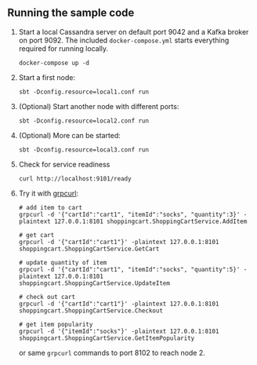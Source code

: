 ## Running the sample code

1. Start a local Cassandra server on default port 9042 and a Kafka broker on port 9092. The included `docker-compose.yml` starts everything required for running locally.

    ```
    docker-compose up -d
    ```

2. Start a first node:

    ```
    sbt -Dconfig.resource=local1.conf run
    ```

3. (Optional) Start another node with different ports:

    ```
    sbt -Dconfig.resource=local2.conf run
    ```

4. (Optional) More can be started:

    ```
    sbt -Dconfig.resource=local3.conf run
    ```

5. Check for service readiness

    ```
    curl http://localhost:9101/ready
    ```

6. Try it with [grpcurl](https://github.com/fullstorydev/grpcurl):

    ```
    # add item to cart
    grpcurl -d '{"cartId":"cart1", "itemId":"socks", "quantity":3}' -plaintext 127.0.0.1:8101 shoppingcart.ShoppingCartService.AddItem
    
    # get cart
    grpcurl -d '{"cartId":"cart1"}' -plaintext 127.0.0.1:8101 shoppingcart.ShoppingCartService.GetCart
    
    # update quantity of item
    grpcurl -d '{"cartId":"cart1", "itemId":"socks", "quantity":5}' -plaintext 127.0.0.1:8101 shoppingcart.ShoppingCartService.UpdateItem
    
    # check out cart
    grpcurl -d '{"cartId":"cart1"}' -plaintext 127.0.0.1:8101 shoppingcart.ShoppingCartService.Checkout
    
    # get item popularity
    grpcurl -d '{"itemId":"socks"}' -plaintext 127.0.0.1:8101 shoppingcart.ShoppingCartService.GetItemPopularity
    ```

    or same `grpcurl` commands to port 8102 to reach node 2.
